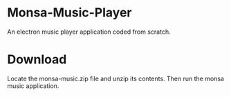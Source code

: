 # Monsa-Music-Player
An electron music player application coded from scratch.

# Download
Locate the monsa-music.zip file and unzip its contents. Then run the monsa music application.
